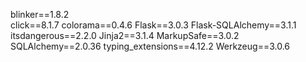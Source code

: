 
﻿blinker==1.8.2 <br>
click==8.1.7
colorama==0.4.6
Flask==3.0.3
Flask-SQLAlchemy==3.1.1
itsdangerous==2.2.0
Jinja2==3.1.4
MarkupSafe==3.0.2
SQLAlchemy==2.0.36
typing_extensions==4.12.2
Werkzeug==3.0.6

